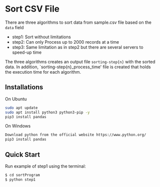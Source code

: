 # Sort CSV File

There are three algorithms to sort data from sample.csv file based on the `data` field
* step1: Sort without limitations
* step2: Can only Process up to 2000 records at a time
* step3: Same limitation as in step2 but there are several servers to speed-up time

The three algorithms creates an output file `sorting-step{n}` with the sorted data. In addition, `sorting-step{n}_process_time' file is created that holds the execution time for each algorithm. 

## Installations 
On Ubuntu
```bash
sudo apt update
sudo apt install python3 python3-pip -y
pip3 install pandas
```
On Windows
```bash
Download python from the official website https://www.python.org/
pip3 install pandas
```

## Quick Start

Run example of step1 using the terminal:

```bash
$ cd sortProgram
$ python step1
```